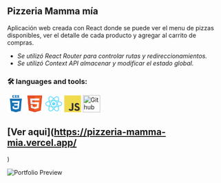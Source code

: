 <h2>Pizzeria Mamma mía</h2>

Aplicación web creada con React donde se puede ver el menu de pizzas disponibles, ver el detalle de cada producto y agregar al carrito de compras.

- *Se utilizó React Router para controlar rutas y redireccionamientos.*
- *Se utilizó Context API almacenar y modificar el estado global.*



### :hammer_and_wrench: languages and tools:

<div>
  <img src="https://github.com/devicons/devicon/blob/master/icons/css3/css3-plain-wordmark.svg" title="CSS3" alt="CSS" width="40" height= "40"/> 
  <img src="https://github.com/devicons/devicon/blob/master/icons/html5/html5-original.svg" title="HTML5" alt="HTML" width="40" height="40 "/> 
   <img src="https://github.com/devicons/devicon/blob/master/icons/react/react-original.svg" title="REACT" alt="REACT" width="40" height="40 "/> 
  <img src="https://github.com/devicons/devicon/blob/master/icons/javascript/javascript-original.svg" title="JavaScript" alt="JavaScript" width="40" height="40 "/> 
 <img src="https://www.freeiconspng.com/uploads/github-icon-1.png" title="Github" **alt="Github" width="40" height="40"/>
</div>



## [Ver aqui](https://pizzeria-mamma-mia.vercel.app/
)


![Portfolio Preview]()


